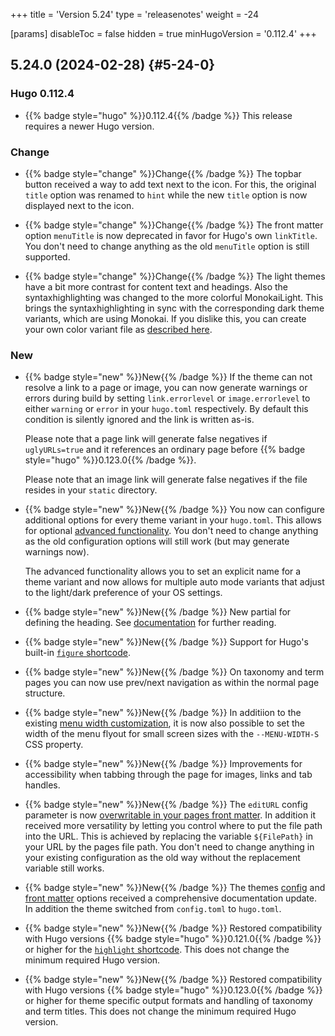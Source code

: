 +++
title = 'Version 5.24'
type = 'releasenotes'
weight = -24

[params]
  disableToc = false
  hidden = true
  minHugoVersion = '0.112.4'
+++

## 5.24.0 (2024-02-28) {#5-24-0}

### Hugo 0.112.4

- {{% badge style="hugo" %}}0.112.4{{% /badge %}} This release requires a newer Hugo version.

### Change

- {{% badge style="change" %}}Change{{% /badge %}} The topbar button received a way to add text next to the icon. For this, the original `title` option was renamed to `hint` while the new `title` option is now displayed next to the icon.

- {{% badge style="change" %}}Change{{% /badge %}} The front matter option `menuTitle` is now deprecated in favor for Hugo's own `linkTitle`. You don't need to change anything as the old `menuTitle` option is still supported.

- {{% badge style="change" %}}Change{{% /badge %}} The light themes have a bit more contrast for content text and headings. Also the syntaxhighlighting was changed to the more colorful MonokaiLight. This brings the syntaxhighlighting in sync with the corresponding dark theme variants, which are using Monokai. If you dislike this, you can create your own color variant file as [described here](configuration/branding/colors#modifying-variants).

### New

- {{% badge style="new" %}}New{{% /badge %}} If the theme can not resolve a link to a page or image, you can now generate warnings or errors during build by setting `link.errorlevel` or `image.errorlevel` to either `warning` or `error` in your `hugo.toml` respectively. By default this condition is silently ignored and the link is written as-is.

  Please note that a page link will generate false negatives if `uglyURLs=true` and it references an ordinary page before {{% badge style="hugo" %}}0.123.0{{% /badge %}}.

  Please note that an image link will generate false negatives if the file resides in your `static` directory.

- {{% badge style="new" %}}New{{% /badge %}} You now can configure additional options for every theme variant in your `hugo.toml`. This allows for optional [advanced functionality](configuration/branding/colors#theme-variant-advanced). You don't need to change anything as the old configuration options will still work (but may generate warnings now).

  The advanced functionality allows you to set an explicit name for a theme variant and now allows for multiple auto mode variants that adjust to the light/dark preference of your OS settings.

- {{% badge style="new" %}}New{{% /badge %}} New partial for defining the heading. See [documentation](configuration/customization/partials) for further reading.

- {{% badge style="new" %}}New{{% /badge %}} Support for Hugo's built-in [`figure` shortcode](https://gohugo.io/content-management/shortcodes/#figure).

- {{% badge style="new" %}}New{{% /badge %}} On taxonomy and term pages you can now use prev/next navigation as within the normal page structure.

- {{% badge style="new" %}}New{{% /badge %}} In additiion to the existing [menu width customization](configuration/sidebar/width), it is now also possible to set the width of the menu flyout for small screen sizes with the `--MENU-WIDTH-S` CSS property.

- {{% badge style="new" %}}New{{% /badge %}} Improvements for accessibility when tabbing through the page for images, links and tab handles.

- {{% badge style="new" %}}New{{% /badge %}} The `editURL` config parameter is now [overwritable in your pages front matter](authoring/frontmatter/reference). In addition it received more versatility by letting you control where to put the file path into the URL. This is achieved by replacing the variable `${FilePath}` in your URL by the pages file path. You don't need to change anything in your existing configuration as the old way without the replacement variable still works.

- {{% badge style="new" %}}New{{% /badge %}} The themes [config](configuration/reference) and [front matter](authoring/frontmatter/reference) options received a comprehensive documentation update. In addition the theme switched from `config.toml` to `hugo.toml`.

- {{% badge style="new" %}}New{{% /badge %}} Restored compatibility with Hugo versions {{% badge style="hugo" %}}0.121.0{{% /badge %}} or higher for the [`highlight` shortcode](shortcodes/highlight). This does not change the minimum required Hugo version.

- {{% badge style="new" %}}New{{% /badge %}} Restored compatibility with Hugo versions {{% badge style="hugo" %}}0.123.0{{% /badge %}} or higher for theme specific output formats and handling of taxonomy and term titles. This does not change the minimum required Hugo version.
